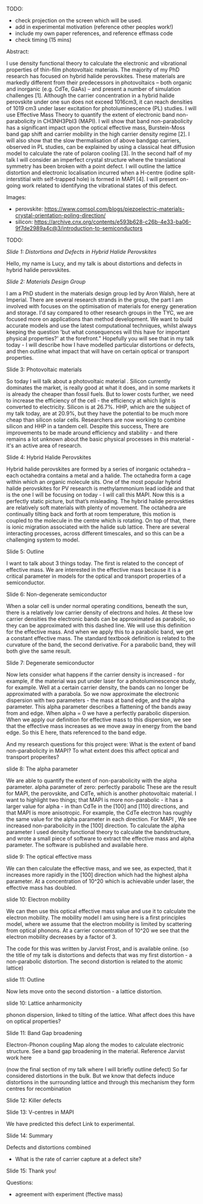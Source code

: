TODO:
- check projection on the screen which will be used.
- add in experimental motivation (reference other peoples work!)
- include my own paper references, and reference effmass code
- check timing (15 mins)

Abstract:

I use density functional theory to calculate the electronic and vibrational properties of thin-film photovoltaic materials. The majority of my PhD research has focused on hybrid halide perovskites. These materials are markedly different from their predecessors in photovoltaics – both organic and inorganic (e.g. CdTe, GaAs) – and present a number of simulation challenges [1]. 
Although the carrier concentration in a hybrid halide perovskite under one sun does not exceed 1016cm3, it can reach densities of 1019 cm3 under laser excitation for photoluminescence (PL) studies. I will use Effective Mass Theory to quantify the extent of electronic band non-parabolicity in CH3NH3PbI3 (MAPI). I will show that band non-parabolicity has a significant impact upon the optical effective mass, Burstein-Moss band gap shift and carrier mobility in the high carrier density regime [2]. I will also show that the slow thermalisation of above bandgap carriers, observed in PL studies, can be explained by using a classical heat diffusion model to calculate the rate of polaron cooling [3]. 
In the second half of my talk I will consider an imperfect crystal structure where the translational symmetry has been broken with a point defect. I will outline the lattice distortion and electronic localisation incurred when a H-centre (iodine split-interstitial with self-trapped hole) is formed in MAPI [4]. I will present on-going work related to identifying the vibrational states of this defect. 


Images:
- perovskite: https://www.comsol.com/blogs/piezoelectric-materials-crystal-orientation-poling-direction/
- silicon: https://archive.cnx.org/contents/e593b628-c26b-4e33-ba06-9f7de2989a4c@3/introduction-to-semiconductors

TODO: 

*Slide 1: Distortions and Defects in Hybrid Halide Perovskites*

Hello, my name is Lucy, and my talk is about distortions and defects in hybrid halide perovskites.

*Slide 2: Materials Design Group*

I am a PhD student in the materials design group led by Aron Walsh, here at Imperial. There are several research strands in the group, the part I am involved with focuses on the optimisation of materials for energy generation and storage. I'd say compared to other research groups in the TYC, we are focused more on applications than method development. We want to build accurate models and use the latest computational techniques, whilst always keeping the question 'but what consequences will this have for important physical properties?' at the forefront." Hopefully you will see that in my talk today - I will describe how I have modelled particular distortions or defects, and then outline what impact that will have on certain optical or transport properties.

Slide 3: Photovoltaic materials

So today I will talk about a photovoltaic material . Silicon currently dominates the market, is really good at what it does, and in some markets it is already the cheaper than fossil fuels. But to lower costs further, we need to increase the efficiency of the cell - the efficiency at which light is converted to electricity. Silicon is at 26.7%. HHP, which are the subject of my talk today, are at 20.9%, but they have the potential to be much more cheap than silicon solar cells. Researchers are now working to combine silicon and HHP in a tandem cell. Despite this success, There are improvements to be made around efficiency and stability - and there remains a lot unknown about the basic physical processes in this material - it's an active area of research.

Slide 4: Hybrid Halide Perovskites

Hybrid halide perovskites are formed by a series of inorganic octahedra  – each octahedra contains a metal and a halide. The octahedra form a cage within which an organic molecule sits. 
One of the most popular hybrid halide perovskites for PV research is methylammonium lead iodide and that is the one I will be focusing on today - I will call this MAPI.
Now this is a perfectly static picture, but that’s misleading. The hybrid halide perovskties are relatively soft materials with plenty of movement. The octahedra are continually tilting back and forth at room temperature, this motion is coupled to the molecule in the centre which is rotating. On top of that, there is ionic migration associated with the halide sub lattice. There are several interacting processes, across different timescales, and so this can be a challenging system to model.

Slide 5: Outline

I want to talk about 3 things today. The first is related to the concept of effective mass. We are interested in the effective mass because it is a critical parameter in models for the optical and transport properties of a semiconductor. 

Slide 6: Non-degenerate semiconductor

When a solar cell is under normal operating conditions, beneath the sun, there is a relatively low carrier density of electrons and holes. At these low carrier densities the electronic bands can be approximated as parabolic, so they can be approximated with this dashed line.
We will use this definition for the effective mass.  And when we apply this to a parabolic band, we get a constant effective mass. The standard textbook definition is related to the curvature of the band, the second derivative. For a parabolic band, they will both give the same result. 

Slide 7: Degenerate semiconductor

Now lets consider what happens if the carrier density is increased - for example, if the material was put under laser for a photoluminescence study, for example. Well at a certain carrier density, the bands can no longer be approximated with a parabola.
So we now approximate the electronic dispersion with two parameters - the mass at band edge, and the alpha parameter. 
This alpha parameter describes a flattening of the bands away from and edge. When alpha = 0 we have a perfectly parabolic dispersion.
When we apply our definition for effective mass to this dispersion, we see that the effective mass increases as we move away in energy from the band edge. So this E here, thats referenced to the band edge. 

And my research questions for this project were:
What is the extent of band non-parabolicity in MAPI?
To what extent does this affect optical and transport properites?

slide 8: The alpha parameter

We are able to quantify the extent of non-parabolicity with the alpha parameter.
alpha parameter of zero: perfectly parabolic
These are the result for MAPI, the perovskite, and CdTe, which is another photovoltaic material.
I want to highlight two things; that MAPI is more non-parabolic - it has a larger value for alpha -  in than CdTe in the [100] and [110] directions, and that MAPI is more anisotropic. For example, the CdTe electron has roughly the same value for the alpha parameter in each direction. For MAPI , We see increased non-parabolicity in the [100] direction. 
To calculate the alpha parameter I used density functional theory to calculate the bandstructure, and wrote a small piece of software to extract the effective mass and alpha parameter. The software is published and available here.

slide 9: The optical effective mass

We can then calculate the effective mass, and we see, as expected, that it increases more rapidly in the [100] direction which had the highest alpha parameter. At a concentration of 10^20 which is achievable under laser, the effective mass has doubled.

slide 10: Electron mobility

We can then use this optical effective mass value and use it to calculate the electron mobility. The mobility model I am using here is a first principles model, where we assume that the electron mobility is limited by scattering from optical phonons. At a carrier concentration of 10^20 we see that the electron mobility decreases by a factor of 3.

The code for this was written by Jarvist Frost, and is available online.
(so the title of my talk is distortions and defects that was my first distortion - a non-parabolic distortion. The second distortion is related to the atomic lattice)

slide 11: Outline

Now lets move onto the second distortion - a lattice distortion.

slide 10: Lattice anharmonicity


phonon dispersion, linked to tilting of the lattice.
What affect does this have on optical properties?

Slide 11: Band Gap broadening


Electron-Phonon coupling
Map along the modes to calculate electronic structure. See a band gap broadening in the material.
Reference Jarvist work here

(now the final section of my talk where I will briefly outline defect)
So far considered distortions in the bulk. But we know that defects induce distortions in the surrounding lattice and through this mechanism they form centres for recombination

Slide 12: Killer defects

Slide 13: V-centres in MAPI 

We have predicted this defect
Link to experimental.

Slide 14: Summary


Defects and distortions combined
- What is the rate of carrier capture at a defect site?

Slide 15: Thank you!


Questions: 
- agreement with experiment (ffective mass)
